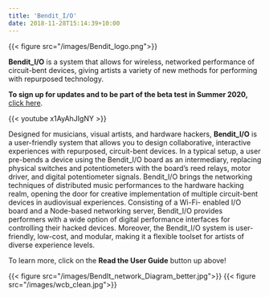 ```yaml
---
title: 'Bendit_I/O'
date: 2018-11-28T15:14:39+10:00
---
```

{{< figure src="/images/Bendit_logo.png">}}

**Bendit_I/O** is a system that allows for wireless, networked performance of circuit-bent devices, giving artists a variety of new methods for performing with repurposed technology.

**To sign up for updates and to be part of the beta test in Summer 2020,** [click here](https://docs.google.com/forms/d/e/1FAIpQLScq1p-MSwKU6qBkzLErAxHGKzmAEvX7mPkrRhukWIX4s02EVQ/viewform?usp=sf_link).

{{< youtube x1AyAhJIgNY >}}

Designed for musicians, visual artists, and hardware hackers, **Bendit_I/O** is a user-friendly system that allows you to design collaborative, interactive experiences with repurposed, circuit-bent devices. In a typical setup, a user pre-bends a device using the Bendit_I/O board as an intermediary, replacing physical switches and potentiometers with the board’s reed relays, motor driver, and digital potentiometer signals. Bendit_I/O brings the networking techniques of distributed music performances to the hardware hacking realm, opening the door for creative implementation of multiple circuit-bent devices in audiovisual experiences. Consisting of a Wi-Fi- enabled I/O board and a Node-based networking server, Bendit_I/O provides performers with a wide option of digital performance interfaces for controlling their hacked devices. Moreover, the Bendit_I/O system is user-friendly, low-cost, and modular, making it a flexible toolset for artists of diverse experience levels.

To learn more, click on the **Read the User Guide** button up above!

{{< figure src="/images/BendIt_network_Diagram_better.jpg">}}
{{< figure src="/images/wcb_clean.jpg">}}